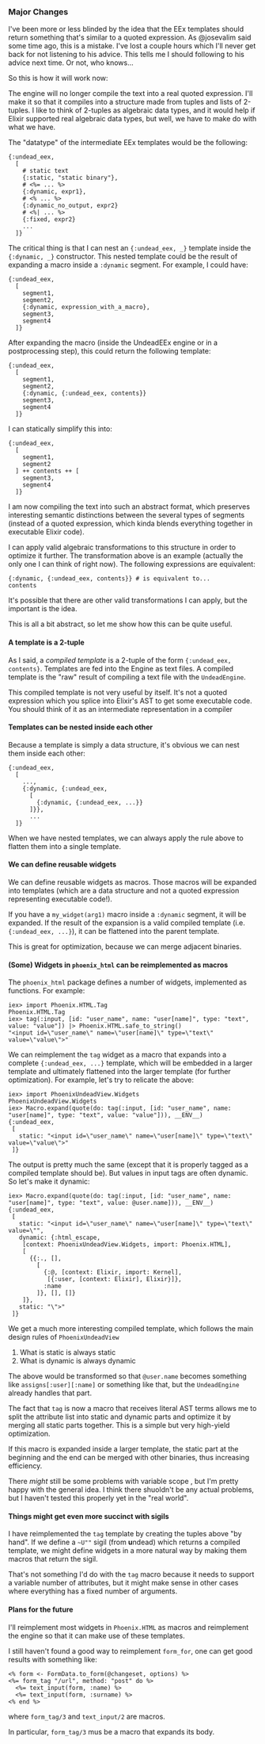 ### Major Changes

I've been more or less blinded by the idea that the EEx templates should return something that's similar to a quoted expression. As @josevalim said some time ago, this is a mistake. I've lost a couple hours which I'll never get back for not listening to his advice. This tells me I should following to his advice next time. Or not, who knows...

So this is how it will work now:

The engine will no longer compile the text into a real quoted expression. I'll make it so that it compiles into a structure made from tuples and lists of 2-tuples. I like to think of 2-tuples as algebraic data types, and it would help if Elixir supported real algebraic data types, but well, we have to make do with what we have.

The "datatype" of the intermediate EEx templates would be the following:

```
{:undead_eex,
  [
    # static text
    {:static, "static binary"},
    # <%= ... %>
    {:dynamic, expr1},
    # <% ... %>
    {:dynamic_no_output, expr2}
    # <%| ... %>
    {:fixed, expr2}
    ...
  ]}
```

The critical thing is that I can nest an `{:undead_eex, _}` template inside the `{:dynamic, _}` constructor. This nested template could be the result of expanding a macro inside a `:dynamic` segment. For example, I could have:

```
{:undead_eex,
  [
    segment1,
    segment2,
    {:dynamic, expression_with_a_macro},
    segment3,
    segment4
  ]}
```

After expanding the macro (inside the UndeadEEx engine or in a postprocessing step), this could return the following template:

```
{:undead_eex,
  [
    segment1,
    segment2,
    {:dynamic, {:undead_eex, contents}}
    segment3,
    segment4
  ]}
```

I can statically simplify this into:

```
{:undead_eex,
  [
    segment1,
    segment2
  ] ++ contents ++ [
    segment3,
    segment4
  ]}
```

I am now compiling the text into such an abstract format, which preserves interesting semantic distinctions between the several types of segments (instead of a quoted expression, which kinda blends everything together in executable Elixir code).

I can apply valid algebraic transformations to this structure in order to optimize it further. The transformation above is an example (actually the only one I can think of right now). The following expressions are equivalent:

```
{:dynamic, {:undead_eex, contents}} # is equivalent to...
contents
```

It's possible that there are other valid transformations I can apply, but the important is the idea.

This is all a bit abstract, so let me show how this can be quite useful.

#### A template is a 2-tuple

As I said, a *compiled template* is a 2-tuple of the form `{:undead_eex, contents}`. Templates are fed into the Engine as text files. A compiled template is the "raw" result of compiling a text file with the `UndeadEngine`.

This compiled template is not very useful by itself. It's not a quoted expression which you splice into Elixir's AST to get some executable code. You should think of it as an intermediate representation in a compiler

#### Templates can be nested inside each other

Because a template is simply a data structure, it's obvious we can nest them inside each other:

```
{:undead_eex,
  [
    ...,
    {:dynamic, {:undead_eex,
      [
        {:dynamic, {:undead_eex, ...}}
      ]}},
      ...
  ]}
```

When we have nested templates, we can always apply the rule above to flatten them into a single template.

#### We can define reusable widgets

We can define reusable widgets as macros. Those macros will be expanded into templates (which are a data structure and not a quoted expression representing executable code!).

If you have a `my_widget(arg1)` macro inside a `:dynamic` segment, it will be expanded. If the result of the expansion is a valid compiled template (i.e. `{:undead_eex, ...}`), it can be flattened into the parent template.

This is great for optimization, because we can merge adjacent binaries.

#### (Some) Widgets in `phoenix_html` can be reimplemented as macros

The `phoenix_html` package defines a number of widgets, implemented as functions. For example:

```
iex> import Phoenix.HTML.Tag
Phoenix.HTML.Tag
iex> tag(:input, [id: "user_name", name: "user[name]", type: "text", value: "value"]) |> Phoenix.HTML.safe_to_string()
"<input id=\"user_name\" name=\"user[name]\" type=\"text\" value=\"value\">"
```

We can reimplement the `tag` widget as a macro that expands into a complete `{:undead_eex, ...}` template, which will be embedded in a larger template and ultimately flattened into the larger template (for further optimization). For example, let's try to relicate the above:

```
iex> import PhoenixUndeadView.Widgets
PhoenixUndeadView.Widgets
iex> Macro.expand(quote(do: tag(:input, [id: "user_name", name: "user[name]", type: "text", value: "value"])), __ENV__)
{:undead_eex,
 [
   static: "<input id=\"user_name\" name=\"user[name]\" type=\"text\" value=\"value\">"
 ]}
```

The output is pretty much the same (except that it is properly tagged as a compiled template should be). But values in input tags are often dynamic. So let's make it dynamic:

```
iex> Macro.expand(quote(do: tag(:input, [id: "user_name", name: "user[name]", type: "text", value: @user.name])), __ENV__)
{:undead_eex,
 [
   static: "<input id=\"user_name\" name=\"user[name]\" type=\"text\" value=\"",
   dynamic: {:html_escape,
    [context: PhoenixUndeadView.Widgets, import: Phoenix.HTML],
    [
      {{:., [],
        [
          {:@, [context: Elixir, import: Kernel],
           [{:user, [context: Elixir], Elixir}]},
          :name
        ]}, [], []}
    ]},
   static: "\">"
 ]}
```

We get a much more interesting compiled template, which follows the main design rules of `PhoenixUndeadView`

1. What is static is always static
2. What is dynamic is always dynamic

The above would be transformed so that `@user.name` becomes something like `assigns[:user][:name]` or something like that, but the `UndeadEngine` already handles that part.

The fact that `tag` is now a macro that receives literal AST terms allows me to split the attribute list into static and dynamic parts and optimize it by merging all static parts together. This is a simple but very high-yield optimization.

If this macro is expanded inside a larger template, the static part at the beginning and the end can be merged with other binaries, thus increasing efficiency.

There *might* still be some problems with variable scope , but I'm pretty happy with the general idea. I think there shuoldn't be any actual problems, but I haven't tested this properly yet in the "real world".

#### Things might get even more succinct with sigils

I have reimplemented the `tag` template by creating the tuples above "by hand".
If we define a `~U""` sigil (from **u**ndead) which returns a compiled template, we might define widgets in a more natural way by making them macros that return the sigil.

That's not something I'd do with the `tag` macro because it needs to support a variable number of attributes, but it might make sense in other cases where everything has a fixed number of arguments.

#### Plans for the future

I'll reimplement most widgets in `Phoenix.HTML` as macros and reimplement the engine so that it can make use of these templates.

I still haven't found a good way to reimplement `form_for`, one can get good results with something like:

```plaintext
<% form <- FormData.to_form(@changeset, options) %>
<%= form_tag "/url", method: "post" do %>
  <%= text_input(form, :name) %>
  <%= text_input(form, :surname) %>
<% end %>
```

where `form_tag/3` and `text_input/2` are macros.

In particular, `form_tag/3` mus be a macro that expands its body.